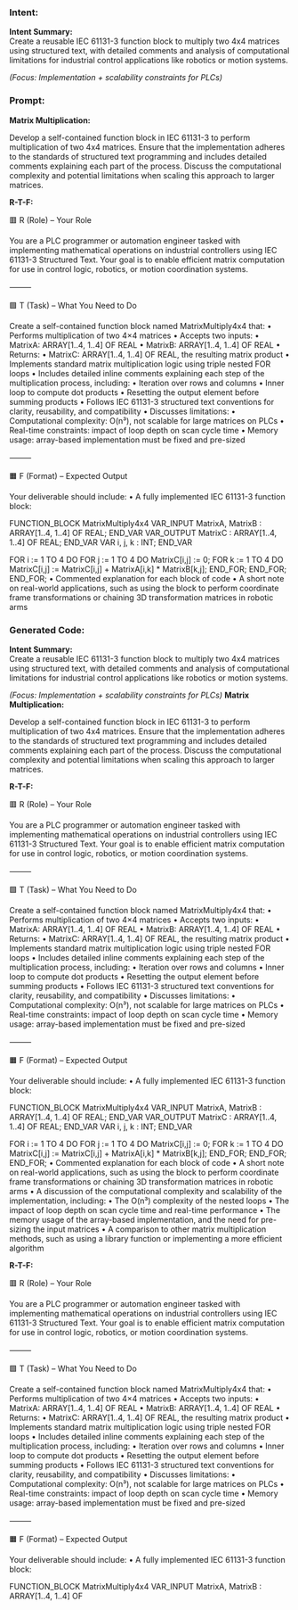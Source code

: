 ### Intent:
**Intent Summary:**  
Create a reusable IEC 61131-3 function block to multiply two 4x4 matrices using structured text, with detailed comments and analysis of computational limitations for industrial control applications like robotics or motion systems.  

*(Focus: Implementation + scalability constraints for PLCs)*

### Prompt:
**Matrix Multiplication:**

Develop a self-contained function block in IEC 61131-3 to perform multiplication of two 4x4 matrices. Ensure that the implementation adheres to the standards of structured text programming and includes detailed comments explaining each part of the process. Discuss the computational complexity and potential limitations when scaling this approach to larger matrices.

**R-T-F:**

🟥 R (Role) – Your Role

You are a PLC programmer or automation engineer tasked with implementing mathematical operations on industrial controllers using IEC 61131-3 Structured Text. Your goal is to enable efficient matrix computation for use in control logic, robotics, or motion coordination systems.

⸻

🟩 T (Task) – What You Need to Do

Create a self-contained function block named MatrixMultiply4x4 that:
	•	Performs multiplication of two 4×4 matrices
	•	Accepts two inputs:
	•	MatrixA: ARRAY[1..4, 1..4] OF REAL
	•	MatrixB: ARRAY[1..4, 1..4] OF REAL
	•	Returns:
	•	MatrixC: ARRAY[1..4, 1..4] OF REAL, the resulting matrix product
	•	Implements standard matrix multiplication logic using triple nested FOR loops
	•	Includes detailed inline comments explaining each step of the multiplication process, including:
	•	Iteration over rows and columns
	•	Inner loop to compute dot products
	•	Resetting the output element before summing products
	•	Follows IEC 61131-3 structured text conventions for clarity, reusability, and compatibility
	•	Discusses limitations:
	•	Computational complexity: O(n³), not scalable for large matrices on PLCs
	•	Real-time constraints: impact of loop depth on scan cycle time
	•	Memory usage: array-based implementation must be fixed and pre-sized

⸻

🟧 F (Format) – Expected Output

Your deliverable should include:
	•	A fully implemented IEC 61131-3 function block:

 FUNCTION_BLOCK MatrixMultiply4x4
VAR_INPUT
    MatrixA, MatrixB : ARRAY[1..4, 1..4] OF REAL;
END_VAR
VAR_OUTPUT
    MatrixC : ARRAY[1..4, 1..4] OF REAL;
END_VAR
VAR
    i, j, k : INT;
END_VAR

FOR i := 1 TO 4 DO
    FOR j := 1 TO 4 DO
        MatrixC[i,j] := 0;
        FOR k := 1 TO 4 DO
            MatrixC[i,j] := MatrixC[i,j] + MatrixA[i,k] * MatrixB[k,j];
        END_FOR;
    END_FOR;
END_FOR;
	•	Commented explanation for each block of code
	•	A short note on real-world applications, such as using the block to perform coordinate frame transformations or chaining 3D transformation matrices in robotic arms

### Generated Code:
**Intent Summary:**  
Create a reusable IEC 61131-3 function block to multiply two 4x4 matrices using structured text, with detailed comments and analysis of computational limitations for industrial control applications like robotics or motion systems.  

*(Focus: Implementation + scalability constraints for PLCs)*
**Matrix Multiplication:**

Develop a self-contained function block in IEC 61131-3 to perform multiplication of two 4x4 matrices. Ensure that the implementation adheres to the standards of structured text programming and includes detailed comments explaining each part of the process. Discuss the computational complexity and potential limitations when scaling this approach to larger matrices.

**R-T-F:**

🟥 R (Role) – Your Role

You are a PLC programmer or automation engineer tasked with implementing mathematical operations on industrial controllers using IEC 61131-3 Structured Text. Your goal is to enable efficient matrix computation for use in control logic, robotics, or motion coordination systems.

⸻

🟩 T (Task) – What You Need to Do

Create a self-contained function block named MatrixMultiply4x4 that:
	•	Performs multiplication of two 4×4 matrices
	•	Accepts two inputs:
	•	MatrixA: ARRAY[1..4, 1..4] OF REAL
	•	MatrixB: ARRAY[1..4, 1..4] OF REAL
	•	Returns:
	•	MatrixC: ARRAY[1..4, 1..4] OF REAL, the resulting matrix product
	•	Implements standard matrix multiplication logic using triple nested FOR loops
	•	Includes detailed inline comments explaining each step of the multiplication process, including:
	•	Iteration over rows and columns
	•	Inner loop to compute dot products
	•	Resetting the output element before summing products
	•	Follows IEC 61131-3 structured text conventions for clarity, reusability, and compatibility
	•	Discusses limitations:
	•	Computational complexity: O(n³), not scalable for large matrices on PLCs
	•	Real-time constraints: impact of loop depth on scan cycle time
	•	Memory usage: array-based implementation must be fixed and pre-sized

⸻

🟧 F (Format) – Expected Output

Your deliverable should include:
	•	A fully implemented IEC 61131-3 function block:

 FUNCTION_BLOCK MatrixMultiply4x4
VAR_INPUT
    MatrixA, MatrixB : ARRAY[1..4, 1..4] OF REAL;
END_VAR
VAR_OUTPUT
    MatrixC : ARRAY[1..4, 1..4] OF REAL;
END_VAR
VAR
    i, j, k : INT;
END_VAR

FOR i := 1 TO 4 DO
    FOR j := 1 TO 4 DO
        MatrixC[i,j] := 0;
        FOR k := 1 TO 4 DO
            MatrixC[i,j] := MatrixC[i,j] + MatrixA[i,k] * MatrixB[k,j];
        END_FOR;
    END_FOR;
END_FOR;
	•	Commented explanation for each block of code
	•	A short note on real-world applications, such as using the block to perform coordinate frame transformations or chaining 3D transformation matrices in robotic arms
	•	A discussion of the computational complexity and scalability of the implementation, including:
	•	The O(n³) complexity of the nested loops
	•	The impact of loop depth on scan cycle time and real-time performance
	•	The memory usage of the array-based implementation, and the need for pre-sizing the input matrices
	•	A comparison to other matrix multiplication methods, such as using a library function or implementing a more efficient algorithm

**R-T-F:**

🟥 R (Role) – Your Role

You are a PLC programmer or automation engineer tasked with implementing mathematical operations on industrial controllers using IEC 61131-3 Structured Text. Your goal is to enable efficient matrix computation for use in control logic, robotics, or motion coordination systems.

⸻

🟩 T (Task) – What You Need to Do

Create a self-contained function block named MatrixMultiply4x4 that:
	•	Performs multiplication of two 4×4 matrices
	•	Accepts two inputs:
	•	MatrixA: ARRAY[1..4, 1..4] OF REAL
	•	MatrixB: ARRAY[1..4, 1..4] OF REAL
	•	Returns:
	•	MatrixC: ARRAY[1..4, 1..4] OF REAL, the resulting matrix product
	•	Implements standard matrix multiplication logic using triple nested FOR loops
	•	Includes detailed inline comments explaining each step of the multiplication process, including:
	•	Iteration over rows and columns
	•	Inner loop to compute dot products
	•	Resetting the output element before summing products
	•	Follows IEC 61131-3 structured text conventions for clarity, reusability, and compatibility
	•	Discusses limitations:
	•	Computational complexity: O(n³), not scalable for large matrices on PLCs
	•	Real-time constraints: impact of loop depth on scan cycle time
	•	Memory usage: array-based implementation must be fixed and pre-sized

⸻

🟧 F (Format) – Expected Output

Your deliverable should include:
	•	A fully implemented IEC 61131-3 function block:

 FUNCTION_BLOCK MatrixMultiply4x4
VAR_INPUT
    MatrixA, MatrixB : ARRAY[1..4, 1..4] OF
